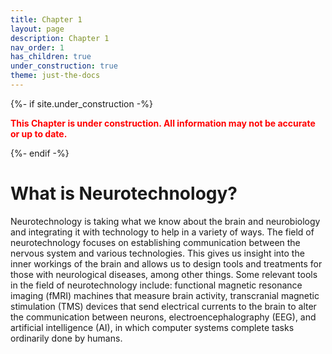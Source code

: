 ```yaml
---
title: Chapter 1
layout: page
description: Chapter 1
nav_order: 1
has_children: true
under_construction: true
theme: just-the-docs
---
```


{%- if site.under_construction -%}

<p class="warning" style="color:red">
<b><span style="color: red">This Chapter is under construction. All information may not be accurate or up to date.</span></b>
</p>
{%- endif -%}

# What is Neurotechnology?

Neurotechnology is taking what we know about the brain and neurobiology and integrating it with technology to help in a variety of ways. The field of neurotechnology focuses on establishing communication between the nervous system and various technologies. This gives us insight into the inner workings of the brain and allows us to design tools and treatments for those with neurological diseases, among other things. Some relevant tools in the field of neurotechnology include: functional magnetic resonance imaging (fMRI) machines that measure brain activity, transcranial magnetic stimulation (TMS) devices that send electrical currents to the brain to alter the communication between neurons, electroencephalography (EEG), and artificial intelligence (AI), in which computer systems complete tasks ordinarily done by humans.

